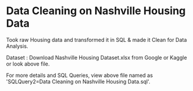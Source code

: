 # Data Cleaning on Nashville Housing Data

Took raw Housing data and transformed it in SQL & made it Clean for Data Analysis.

Dataset : Download Nashville Housing Dataset.xlsx from Google or Kaggle or look above file.

For more details and SQL Queries, view above file named as 'SQLQuery2=Data Cleaning on Nashville Housing Data.sql'.
